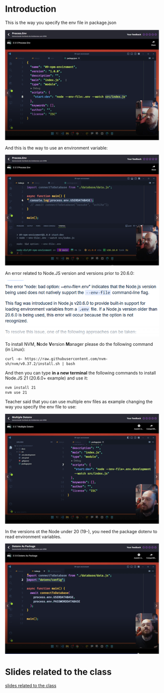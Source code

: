 # Introduction

This is the way you specify the env file in package.json

![specifying the .env file](images/specifying-the-env-file.png)

And this is the way to use an environment variable:

![using an environment variable](images/using-an-environment-variable.png)

An error related to Node.JS version and versions prior to 20.6.0:

![node.js version to use .env](images/nodejs-version-to-use-env-file.png)

To install NVM, **N**ode **V**ersion **M**anager  please do the following command (in Linux):

```
curl -o- https://raw.githubusercontent.com/nvm-sh/nvm/v0.37.2/install.sh | bash
```

And then you can type **in a new terminal** the following commands to install Node.JS 21 (20.6.0+ example) and use it:

```
nvm install 21
nvm use 21
```

Teacher said that you can use multiple env files as example changing the way you specify the env file to use:

![specifying the .env file](images/specifying-the-env-file2.png)

In the versions ot the Node under 20 (19-), you need the package dotenv to read environment variables.

![dotenv package](images/dotenv-package.png)


# Slides related to the class

[slides related to the class](https://github.com/digitalinnovationone/formacao-nodejs/tree/main/09-npm-enviroment)
